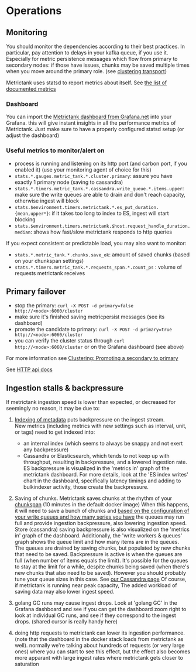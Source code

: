 # Operations

## Monitoring

You should monitor the dependencies according to their best practices.
In particular, pay attention to delays in your kafka queue, if you use it.
Especially for metric persistence messages which flow from primary to secondary nodes: if those have issues, chunks may be saved multiple times
when you move around the primary role. (see [clustering transport](https://github.com/raintank/metrictank/blob/master/docs/clustering.md))

Metrictank uses statsd to report metrics about itself. See [the list of documented metrics](https://github.com/raintank/metrictank/blob/master/docs/metrics.md)

### Dashboard

You can import the [Metrictank dashboard from Grafana.net](https://grafana.net/dashboards/279) into your Grafana.
this will give instant insights in all the performance metrics of Metrictank.
Just make sure to have a properly configured statsd setup (or adjust the dashboard)


### Useful metrics to monitor/alert on

* process is running and listening on its http port (and carbon port, if you enabled it) (use your monitoring agent of choice for this)
* `stats.*.gauges.metric_tank.*.cluster.primary`: assure you have exactly 1 primary node (saving to cassandra)
* `stats.*.timers.metric_tank.*.cassandra.write_queue.*.items.upper`: make sure the write queues are able to drain and don't reach capacity, otherwise ingest will block
* `stats.$environment.timers.metrictank.*.es_put_duration.{mean,upper*}`: if it takes too long to index to ES, ingest will start blocking
* `stats.$environment.timers.metrictank.$host.request_handle_duration.median`: shows how fast/slow metrictank responds to http queries

If you expect consistent or predictable load, you may also want to monitor:

* `stats.*.metric_tank.*.chunks.save_ok`: amount of saved chunks (based on your chunkspan settings)
* `stats.*.timers.metric_tank.*.requests_span.*.count_ps` : volume of requests metrictank receives



## Primary failover

* stop the primary: `curl -X POST -d primary=false http://<node>:6060/cluster`
* make sure it's finished saving metricpersist messages (see its dashboard)
* promote the candidate to primary: `curl -X POST -d primary=true http://<node>:6060/cluster`
* you can verify the cluster status through `curl http://<node>:6060/cluster` or on the Grafana dashboard (see above)

For more information see [Clustering: Promoting a secondary to primary](https://github.com/raintank/metrictank/blob/master/docs/clustering.md#promoting-a-secondary-to-primary)

See [HTTP api docs](https://github.com/raintank/metrictank/blob/master/docs/http-api.md)

## Ingestion stalls & backpressure

If metrictank ingestion speed is lower than expected, or decreased for seemingly no reason, it may be due to:

1) [Indexing of metadata](https://github.com/raintank/metrictank/blob/master/docs/metadata.md) puts backpressure on the ingest stream.   
   New metrics (including metrics with new settings such as interval, unit, or tags) need to get indexed into:
   * an internal index (which seems to always be snappy and not exert any backpressure)
   * Cassandra or Elasticsearch, which tends to not keep up with throughput, resulting in backpressure, and a lowered ingestion rate.
   ES backpressure is visualized in the 'metrics in' graph of the metrictank dashboard.
   For more details, look at the 'ES index writes' chart in the dashboard, specifically latency timings and adding to bulkindexer activity, those create the backpressure.

2) Saving of chunks.  Metrictank saves chunks at the rhythm of your [chunkspan](https://github.com/raintank/metrictank/blob/master/docs/data-knobs.md) (10 minutes in the default docker image)
   When this happens, it will need to save a bunch of chunks and
   [based on the configuration of your write queues and how many series you have](https://github.com/raintank/metrictank/issues/125) the queues may run full and
   provide ingestion backpressure, also lowering ingestion speed.  
   Store (cassandra) saving backpressure is also visualized on the 'metrics in' graph of the dashboard.
   Additionally, the 'write workers & queues' graph shows the queue limit and how many items are in the queues.   
   The queues are drained by saving chunks, but populated by new chunks that need to be saved.  Backpressure is active is when the queues are full (when number of items equals the limit).
   It's possible for the queues to stay at the limit for a while, despite chunks being saved (when there's new chunks that also need to be saved).
   However you should probably tune your queue sizes in this case.  See [our Cassandra page](https://github.com/raintank/metrictank/blob/master/docs/cassandra.md)
   Of course, if metrictank is running near peak capacity, The added workload of saving data may also lower ingest speed.

3) golang GC runs may cause ingest drops.  Look at 'golang GC' in the Grafana dashboard and see if you can get the dashboard zoom right to look at individual GC runs, and see if they correspond to the ingest drops. (shared cursor is really handy here)

4) doing http requests to metrictank can lower its ingestion performance. (note that the dashboard in the docker stack loads
from metrictank as well). normally we're talking about hundreds of requests (or very large ones) where you can start to see this effect, but the effect also becomes more apparant with large ingest rates where metrictank gets closer to saturation

